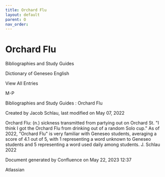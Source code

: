 ```yaml
---
title: Orchard Flu
layout: default
parent: O
nav_order:
---
```


# Orchard Flu

Bibliographies and Study Guides

Dictionary of Geneseo English

View All Entries

M-P

Bibliographies and Study Guides : Orchard Flu

Created by  Jacob Schlau, last modified on May 07, 2022

Orchard Flu: (n.) sickness transmitted from partying out on Orchard St. &quot;I think I got the Orchard Flu from drinking out of a random Solo cup.&quot; As of 2022, &quot;Orchard Flu&quot; is very familiar with Geneseo students, averaging a score of 4.1 out of 5, with 1 representing a word unknown to Geneseo students and 5 representing a word used daily among students. J. Schlau 2022

Document generated by Confluence on May 22, 2023 12:37

Atlassian
